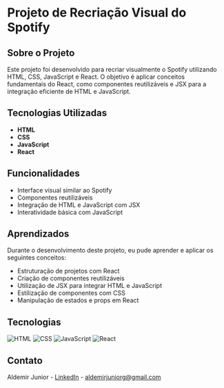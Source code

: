 <!DOCTYPE html>
<html lang="pt-BR">
<head>
    <meta charset="UTF-8">
    <title>Recriação do Spotify</title>
</head>
<body>

<h1>Projeto de Recriação Visual do Spotify</h1>

<h2>Sobre o Projeto</h2>
<p>Este projeto foi desenvolvido para recriar visualmente o Spotify utilizando HTML, CSS, JavaScript e React. O objetivo é aplicar conceitos fundamentais do React, como componentes reutilizáveis e JSX para a integração eficiente de HTML e JavaScript.</p>

<h2>Tecnologias Utilizadas</h2>
<ul>
    <li><strong>HTML</strong></li>
    <li><strong>CSS</strong></li>
    <li><strong>JavaScript</strong></li>
    <li><strong>React</strong></li>
</ul>

<h2>Funcionalidades</h2>
<ul>
    <li>Interface visual similar ao Spotify</li>
    <li>Componentes reutilizáveis</li>
    <li>Integração de HTML e JavaScript com JSX</li>
    <li>Interatividade básica com JavaScript</li>
</ul>

<h2>Aprendizados</h2>
<p>Durante o desenvolvimento deste projeto, eu pude aprender e aplicar os seguintes conceitos:</p>
<ul>
    <li>Estruturação de projetos com React</li>
    <li>Criação de componentes reutilizáveis</li>
    <li>Utilização de JSX para integrar HTML e JavaScript</li>
    <li>Estilização de componentes com CSS</li>
    <li>Manipulação de estados e props em React</li>
</ul>

<h2>Tecnologias</h2>
<div>
  <img src="https://img.shields.io/badge/HTML-239120?style=for-the-badge&logo=html5&logoColor=white" alt="HTML">
  <img src="https://img.shields.io/badge/CSS-239120?&style=for-the-badge&logo=css3&logoColor=white" alt="CSS">
  <img src="https://img.shields.io/badge/JavaScript-239120?&style=for-the-badge&logo=javascript&logoColor=white" alt="JavaScript">
  <img src="https://img.shields.io/badge/React-239120?&style=for-the-badge&logo=react&logoColor=white" alt="React">
</div>

<h2>Contato</h2>
<p>Aldemir Junior - <a href="https://www.linkedin.com/in/aldemir-desenvolvedor/">LinkedIn</a> - <a href="mailto:aldemirjuniorg@gmail.com">aldemirjuniorg@gmail.com</a></p>

</body>
</html>
